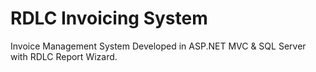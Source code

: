 # RDLC Invoicing System
Invoice Management System Developed in ASP.NET MVC &amp; SQL Server with RDLC Report Wizard.

